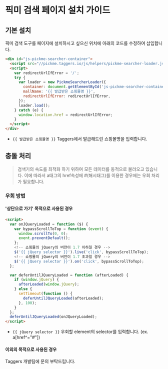 # 픽미 검색 페이지 설치 가이드

## 기본 설치
픽미 검색 도구를 페이지에 설치하시고 싶으신 위치에 아래의 코드를 수정하여 삽입합니다.
```html
<div id="js-pickme-searcher-container">
  <script src="//pickme.taggers.io/js/helpers/pickme-searcher-loader.js"></script>
  <script>
    var redirectUrlIfError = '/';
    try {
      var loader = new PickmeSearcherLoader({
        container: document.getElementById('js-pickme-searcher-container'),
        mallName: '{{ 발급받은 쇼핑몰명 }}',
        redirectUrlIfError: redirectUrlIfError,
      });
      loader.load();
    } catch (e) {
      window.location.href = redirectUrlIfError;
    }
  </script>
</div>
```
* `{{ 발급받은 쇼핑몰명 }}` Taggers에서 발급해드린 쇼핑몰명을 입력합니다.

## 충돌 처리
> 검색기의 속도를 최적화 하기 위하여 모든 데이터를 동적으로 불러오고 있습니다.
> 이에 따라서 a태그의 href속성에 #(해시태그)를 이용한 경우에는 우회 처리가 필요합니다.
### 우회 방법
#### '상단으로 가기' 목적으로 사용된 경우
```html
<script>
  var onJQueryLoaded = function ($) {
    var bypassScrollToTop = function (event) {
      window.scrollTo(0, 0);
      event.preventDefault();
    };
    <!-- 쇼핑몰의 jQuery의 버전이 1.7 이하일 경우 -->
    $('{{ jQuery selector }}').live('click', bypassScrollToTop);
    <!-- 쇼핑몰의 jQuery의 버전이 1.7 초과일 경우 -->
    $('{{ jQuery selector }}').on('click', bypassScrollToTop);
  };

  var deferUntilJQueryLoaded = function (afterLoaded) {
    if (window.jQuery) {
      afterLoaded(window.jQuery);
    } else {
      setTimeout(function () {
        deferUntilJQueryLoaded(afterLoaded);
      }, 100);
    }
  };
  deferUntilJQueryLoaded(onJQueryLoaded);
</script>
```
* `{{ jQuery selector }}` 우회할 element의 selector를 입력합니다. (ex. a[href^="#"])

#### 이외의 목적으로 사용된 경우
Taggers 개발팀에 문의 부탁드립니다.
